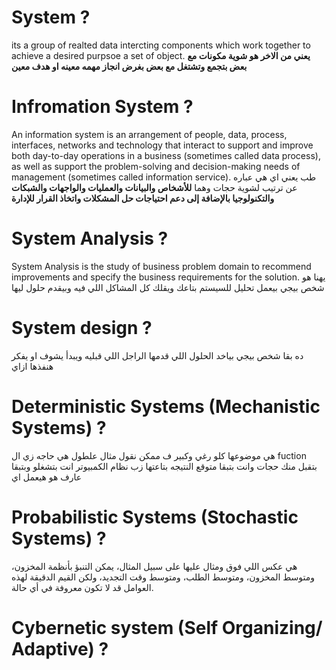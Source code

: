 # System ?
its a group of realted data intercting components which work together to achieve a desired purpsoe a set of object.
**يعني من الاخر هو شوية مكونات مع بعض بتجمع وتشتغل مع بعض بغرض انجاز مهمه معينه او هدف معين**
# Infromation System ?
An information system is an arrangement of people, data, process, interfaces, networks and  technology that interact to support and improve both day-to-day operations in a business  (sometimes called data process), as well as support the problem-solving and decision-making  needs of management (sometimes called information service).
طب يعني اي هي عباره عن ترتيب لشوية حجات وهما **للأشخاص والبيانات والعمليات والواجهات والشبكات والتكنولوجيا بالإضافة إلى دعم احتياجات حل المشكلات واتخاذ القرار للإدارة**  
# System Analysis ?
System Analysis is the study of business problem domain to recommend improvements and  specify the business requirements for the solution.
يهنا هو شخص بيجي بيعمل تحليل للسيستم بتاعك ويقلك كل المشاكل اللي فيه وبيقدم حلول ليها 
# System design ?
ده بقا شخص بيجي بياخد الحلول اللي قدمها الراجل اللي قبليه ويبدأ يشوف او يفكر هنفذها ازاي
# Deterministic Systems (Mechanistic Systems) ?
هي موضوعها كلو رغي وكبير ف ممكن نقول مثال علطول هي حاجه زي ال fuction بتقبل منك حجات وانت بتبقا متوقع النتيجه بتاعتها زب نظام الكمبيوتر انت بتشغلو وبتبقا عارف هو هيعمل اي
# Probabilistic Systems (Stochastic Systems) ?
هي عكس اللي فوق ومثال عليها على سبيل المثال، يمكن التنبؤ بأنظمة المخزون، ومتوسط ​​المخزون، ومتوسط ​​الطلب، ومتوسط ​​وقت التجديد، ولكن القيم الدقيقة لهذه العوامل قد لا تكون معروفة في أي حالة.
#  Cybernetic system (Self Organizing/ Adaptive) ?
